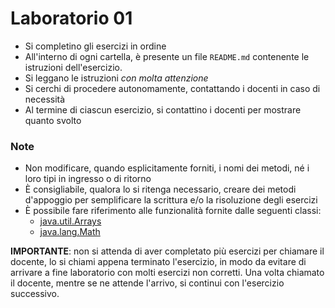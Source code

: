 
# Laboratorio 01

* Si completino gli esercizi in ordine
* All'interno di ogni cartella, è presente un file `README.md` contenente le istruzioni dell'esercizio.
* Si leggano le istruzioni *con molta attenzione*
* Si cerchi di procedere autonomamente, contattando i docenti in caso di necessità
* Al termine di ciascun esercizio, si contattino i docenti per mostrare quanto svolto

### Note
* Non modificare, quando esplicitamente forniti, i nomi dei metodi, né i loro tipi in ingresso o di ritorno
* È consigliabile, qualora lo si ritenga necessario, creare dei metodi d'appoggio per semplificare la scrittura e/o la risoluzione degli esercizi
* È possibile fare riferimento alle funzionalità fornite dalle seguenti classi:
  - [java.util.Arrays](https://docs.oracle.com/javase/8/docs/api/java/util/Arrays.html)
  - [java.lang.Math](https://docs.oracle.com/javase/8/docs/api/java/lang/Math.html)

**IMPORTANTE**: non si attenda di aver completato più esercizi per chiamare il docente, lo si chiami appena terminato l'esercizio, in modo da evitare di arrivare a fine laboratorio con molti esercizi non corretti. Una volta chiamato il docente, mentre se ne attende l'arrivo, si continui con l'esercizio successivo.
